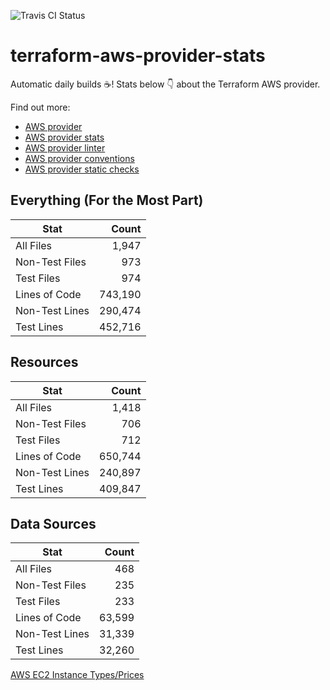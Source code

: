 ![Travis CI Status](https://travis-ci.org/YakDriver/terraform-aws-provider-stats.svg?branch=main)
# terraform-aws-provider-stats

Automatic daily builds :coffee:! Stats below :point_down: about the Terraform AWS provider.

Find out more:
* [AWS provider](https://github.com/terraform-providers/terraform-provider-aws)
* [AWS provider stats](https://github.com/YakDriver/terraform-aws-provider-stats)
* [AWS provider linter](https://github.com/terraform-providers/terraform-provider-aws/tree/master/awsproviderlint)
* [AWS provider conventions](https://github.com/YakDriver/terraform-aws-conventions)
* [AWS provider static checks](https://github.com/YakDriver/terraform-aws-provider-static-checks)



## Everything (For the Most Part)

|  Stat  |  Count  |
| ------------- | -------------: |
|  All Files  |  1,947  |
|  Non-Test Files  |  973  |
|  Test Files  |  974  |
|  Lines of Code  |  743,190  |
|  Non-Test Lines  |  290,474  |
|  Test Lines  |  452,716  |



## Resources

|  Stat  |  Count  |
| ------------- | -------------: |
|  All Files  |  1,418  |
|  Non-Test Files  |  706  |
|  Test Files  |  712  |
|  Lines of Code  |  650,744  |
|  Non-Test Lines  |  240,897  |
|  Test Lines  |  409,847  |



## Data Sources

|  Stat  |  Count  |
| ------------- | -------------: |
|  All Files  |  468  |
|  Non-Test Files  |  235  |
|  Test Files  |  233  |
|  Lines of Code  |  63,599  |
|  Non-Test Lines  |  31,339  |
|  Test Lines  |  32,260  |




[AWS EC2 Instance Types/Prices](https://github.com/YakDriver/aws-ec2-instance-types)
